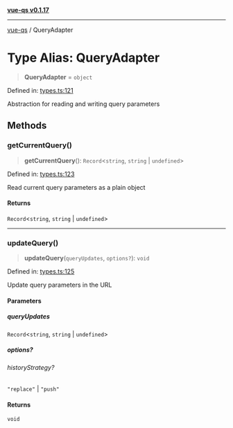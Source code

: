 [**vue-qs v0.1.17**](../README.md)

---

[vue-qs](../README.md) / QueryAdapter

# Type Alias: QueryAdapter

> **QueryAdapter** = `object`

Defined in: [types.ts:121](https://github.com/iamsomraj/vue-qs/blob/b89690c4cfcb78328e659968e3c7235730988be4/src/types.ts#L121)

Abstraction for reading and writing query parameters

## Methods

### getCurrentQuery()

> **getCurrentQuery**(): `Record`\<`string`, `string` \| `undefined`\>

Defined in: [types.ts:123](https://github.com/iamsomraj/vue-qs/blob/b89690c4cfcb78328e659968e3c7235730988be4/src/types.ts#L123)

Read current query parameters as a plain object

#### Returns

`Record`\<`string`, `string` \| `undefined`\>

---

### updateQuery()

> **updateQuery**(`queryUpdates`, `options?`): `void`

Defined in: [types.ts:125](https://github.com/iamsomraj/vue-qs/blob/b89690c4cfcb78328e659968e3c7235730988be4/src/types.ts#L125)

Update query parameters in the URL

#### Parameters

##### queryUpdates

`Record`\<`string`, `string` \| `undefined`\>

##### options?

###### historyStrategy?

`"replace"` \| `"push"`

#### Returns

`void`
